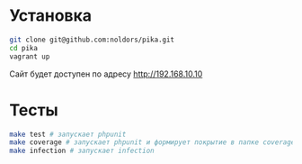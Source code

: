 # Установка

```bash
git clone git@github.com:noldors/pika.git
cd pika
vagrant up
```

Сайт будет доступен по адресу http://192.168.10.10

# Тесты

```bash
make test # запускает phpunit
make coverage # запускает phpunit и формирует покрытие в папке coverage/coverage-html
make infection # запускает infection
```